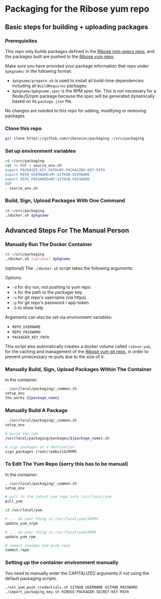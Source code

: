 # Packaging for the Ribose yum repo

## Basic steps for building + uploading packages

### Prerequisites

This repo only builds packages defined in
the [Ribose rpm-specs repo](https://github.com/riboseinc/rpm-specs), and
the packages built are pushed to the
[Ribose yum repo](https://github.com/riboseinc/yum).

Make sure you have provided your package information that repo under
`$pkgname/` in the following format:

* `$pkgname/prepare.sh` is used to install all build-time dependencies
  including all `BuildRequires` packages.
* `$pkgname/$pkgname.spec` is the RPM spec file. This is not necessary
  for a NodeJS/npm package because the spec will be generated dynamically
  based on its `package.json` file.

No changes are needed to this repo for adding, modifying or removing
packages.

### Clone this repo

```sh
git clone https://github.com/riboseinc/packaging ~/src/packaging
```

### Set up environment variables

```sh
cd ~/src/packaging
cat << EOF > source_env.sh
export PACKAGER_KEY_PATH=MY-PACKAGING-KEY-PATH
export REPO_USERNAME=MY-GITHUB-USERNAME
export REPO_PASSWORD=MY-GITHUB-PASSWORD
EOF
. source_env.sh
```

### Build, Sign, Upload Packages With One Command

``` sh
cd ~/src/packaging
./docker.sh $pkgname
```



## Advanced Steps For The Manual Person

### Manually Run The Docker Container

``` sh
cd ~/src/packaging
./docker.sh [options] $pkgname
```

(optional) The `./docker.sh` script takes the following arguments:

Options:
* `-d` for dry run, not pushing to yum repo.
* `-k` for the path to the packager key.
* `-u` for git repo's username (via https).
* `-p` for git repo's password / app-token.
* `-h` to show help

Arguments can also be set via environment variables:
- `REPO_USERNAME`
- `REPO_PASSWORD`
- `PACKAGER_KEY_PATH`

This script also automatically creates a docker volume called `ribose-yum`,
for the caching and management of the
[Ribose yum git repo](https://github.com/riboseinc/yum), in order to
prevent unnecessary re-pulls due to the size of it.


### Manually Build, Sign, Upload Packages Within The Container

In the container:
``` sh
. /usr/local/packaging/_common.sh
setup_env
the_works ${package_name}
```


### Manually Build A Package

```sh
. /usr/local/packaging/_common.sh
setup_env

# build the rpm
/usr/local/packaging/packages/${package_name}.sh

# sign packages at a destination
sign_packages /root/rpmbuild/RPMS
```


### To Edit The Yum Repo (sorry this has to be manual)

In the container:
``` sh
. /usr/local/packaging/_common.sh
setup_env

# pull in the latest yum repo into /usr/local/yum
pull_yum

cd /usr/local/yum

# ... do your thing in /usr/local/yum/SRPMS
update_yum_srpm

# ... do your thing in /usr/local/yum/RPMS
update_yum_rpm

# commit changes and push repo
commit_repo
```

### Setting up the container environment manually

You need to manually enter the CAPITALIZED arguments if not using the
default packaging scripts.

``` sh
./set_yum_push_credentials.sh GITHUB_USERNAME GITHUB_PASSWORD
./import_packaging_key.sh RIBOSE-PACKAGER-SECRET-KEY-PATH
```

